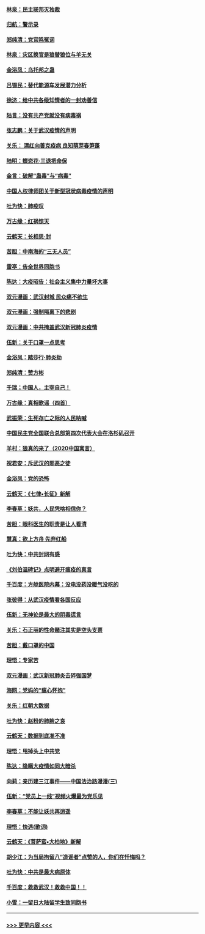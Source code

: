 #### [林泉：民主联邦灭独裁](../pages/nsc993/n11870998.md?t=02152311) 
#### [归航：警示录](../pages/nsc993/n11870963.md?t=02152311) 
#### [郑纯清：党官鸣冤词](../pages/nsc993/n11870938.md?t=02152311) 
#### [林泉：灾区换官是狼替狼位与羊无关](../pages/nsc993/n11870896.md?t=02152311) 
#### [金浴凤：乌托邦之蛊](../pages/nsc993/n11870879.md?t=02152311) 
#### [吕锡民：替代能源车发展潜力分析](../pages/nsc993/n11870656.md?t=02152311) 
#### [徐济：给中共各级知情者的一封劝善信](../pages/nsc993/n11868561.md?t=02152311) 
#### [陆言：没有共产党就没有病毒祸](../pages/nsc993/n11868232.md?t=02152311) 
#### [张志鹏：关于武汉疫情的声明](../pages/nsc993/n11867182.md?t=02152311) 
#### [关乐： 漂红向善克疫病 良知萌芽春笋蓬](../pages/nsc993/n11865710.md?t=02152311) 
#### [陆明：蝶恋花‧三退把命保](../pages/nsc993/n11865673.md?t=02152311) 
#### [金言：破解“蛊毒”与“病毒”](../pages/nsc993/n11864103.md?t=02152311) 
#### [中国人权律师团关于新型冠状病毒疫情的声明](../pages/nsc993/n11864249.md?t=02152311) 
#### [吐为快：肺疫叹](../pages/nsc993/n11864027.md?t=02152311) 
#### [万古缘：红祸惊天](../pages/nsc993/n11864079.md?t=02152311) 
#### [云鹤天：长相思‧封](../pages/nsc993/n11864006.md?t=02152311) 
#### [苦胆：中南海的“三无人员”](../pages/nsc993/n11862997.md?t=02152311) 
#### [雷亭：告全世界同胞书](../pages/nsc993/n11862572.md?t=02152311) 
#### [陈达：大疫昭告：社会主义集中力量坏大事](../pages/nsc993/n11859419.md?t=02152311) 
#### [双元漫画：武汉封城 民众痛不欲生](../pages/nsc993/n11859287.md?t=02152311) 
#### [双元漫画：强制隔离下的悲剧](../pages/nsc993/n11859244.md?t=02152311) 
#### [双元漫画：中共掩盖武汉新冠肺炎疫情](../pages/nsc993/n11858249.md?t=02152311) 
#### [伍新：关于口罩一点思考](../pages/nsc993/n11859195.md?t=02152311) 
#### [金浴凤：踏莎行‧肺炎劫](../pages/nsc993/n11858227.md?t=02152311) 
#### [郑纯清：赞方彬](../pages/nsc993/n11856803.md?t=02152311) 
#### [千瑞；中国人，主宰自己！](../pages/nsc993/n11856793.md?t=02152311) 
#### [万古缘：真相歌谣（四首）](../pages/nsc993/n11856263.md?t=02152311) 
#### [武振荣：生死存亡之际的人民呐喊](../pages/nsc993/n11856256.md?t=02152311) 
#### [中国民主党全国联合总部第四次代表大会在洛杉矶召开](../pages/nsc993/n11856344.md?t=02152311) 
#### [羊村：狼真的来了（2020中国寓言）](../pages/nsc993/n11856229.md?t=02152311) 
#### [祝君安：斥武汉的邪恶之徒](../pages/nsc993/n11855861.md?t=02152311) 
#### [金浴凤：党的恐怖](../pages/nsc993/n11855849.md?t=02152311) 
#### [云鹤天：《七律▪长征》新解](../pages/nsc993/n11855479.md?t=02152311) 
#### [李春草：妖共，人民凭啥相信你？](../pages/nsc993/n11855196.md?t=02152311) 
#### [苦胆：眼科医生的职责是让人看清](../pages/nsc993/n11853840.md?t=02152311) 
#### [慧真：欲上方舟 先弃红船](../pages/nsc993/n11853483.md?t=02152311) 
#### [吐为快：中共封网有感](../pages/nsc993/n11852575.md?t=02152311) 
#### [《刘伯温碑记》点明避开瘟疫的真言](../pages/nsc993/n11852128.md?t=02152311) 
#### [千百度：方舱医院内幕：没电没药没暖气没吃的](../pages/nsc993/n11850211.md?t=02152311) 
#### [张彼得：从武汉疫情看各国反应](../pages/nsc993/n11850102.md?t=02152311) 
#### [伍新：无神论是最大的阴毒谎言](../pages/nsc993/n11846129.md?t=02152311) 
#### [关乐：石正丽的性命赌注其实是空头支票](../pages/nsc993/n11846109.md?t=02152311) 
#### [苦胆：戴口罩的中国](../pages/nsc993/n11845576.md?t=02152311) 
#### [理悟：专家苦](../pages/nsc993/n11845564.md?t=02152311) 
#### [双元漫画：武汉新冠肺炎击碎强国梦](../pages/nsc993/n11843320.md?t=02152311) 
#### [海网：党妈的“瘟心怀抱”](../pages/nsc993/n11840740.md?t=02152311) 
#### [关乐：红朝大数据](../pages/nsc993/n11840675.md?t=02152311) 
#### [吐为快：赵粉的肺腑之哀](../pages/nsc993/n11840618.md?t=02152311) 
#### [云鹤天：数据到底准不准](../pages/nsc993/n11840325.md?t=02152311) 
#### [理悟：甩掉头上中共党](../pages/nsc993/n11838826.md?t=02152311) 
#### [陈达：隐瞒大疫情如同大暗杀](../pages/nsc993/n11838771.md?t=02152311) 
#### [向莉：亲历建三江事件——中国法治路漫漫(三)](../pages/nsc993/n11831825.md?t=02152311) 
#### [伍新：“党员上一线”视频火爆最为党乐见](../pages/nsc993/n11838200.md?t=02152311) 
#### [李春草：不能让妖共再逍遥](../pages/nsc993/n11838102.md?t=02152311) 
#### [理悟：快逃(歌词)](../pages/nsc993/n11838083.md?t=02152311) 
#### [云鹤天：《菩萨蛮▪大柏地》新解](../pages/nsc993/n11838059.md?t=02152311) 
#### [胡少江：为当局拘留八“造谣者”点赞的人，你们在忏悔吗？](../pages/nsc993/n11836801.md?t=02152311) 
#### [吐为快：中共是最大病原体](../pages/nsc993/n11836748.md?t=02152311) 
#### [千百度：救救武汉！救救中国！！](../pages/nsc993/n11836145.md?t=02152311) 
#### [小雪：一留日大陆留学生致同胞书](../pages/nsc993/n11834624.md?t=02152311) 

----
#### [ >>> 更早内容 <<< ](../indexes/nsc993-earlier.md)
